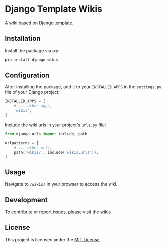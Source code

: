 # Django Template Wikis

A wiki based on Django template.

## Installation

Install the package via pip:

```bash
pip install django-wikis
```

## Configuration

After installing the package, add it to your `INSTALLED_APPS` in the `settings.py` file of your Django project:

```python
INSTALLED_APPS = [
    # ... other apps,
    'wikis',
]
```

Include the wiki urls in your project's `urls.py` file:

```python
from django.urls import include, path

urlpatterns = [
    # ... other urls,
    path('wikis/', include('wikis.urls')),
]
```

## Usage

Navigate to `/wikis/` in your browser to access the wiki.

## Development

To contribute or report issues, please visit
the [wikis](https://github.com/django-libraries/wikis).

## License

This project is licensed under the [MIT License](LICENSE).